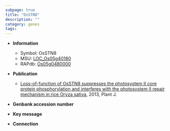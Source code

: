 ```yaml
---
subpage: true
title: "OsSTN8"
description: ""
category: genes
tags: 
---
```


* **Information**  
    + Symbol: OsSTN8  
    + MSU: [LOC_Os05g40180](http://rice.plantbiology.msu.edu/cgi-bin/ORF_infopage.cgi?orf=LOC_Os05g40180)  
    + RAPdb: [Os05g0480000](http://rapdb.dna.affrc.go.jp/viewer/gbrowse_details/irgsp1?name=Os05g0480000)  

* **Publication**  
    + [Loss-of-function of OsSTN8 suppresses the photosystem II core protein phosphorylation and interferes with the photosystem II repair mechanism in rice Oryza sativa](http://www.ncbi.nlm.nih.gov/pubmed?term=Loss-of-function+of+OsSTN8+suppresses+the+photosystem+II+core+protein+phosphorylation+and+interferes+with+the+photosystem+II+repair+mechanism+in+rice+Oryza+sativa%5BTitle%5D), 2013, Plant J.

* **Genbank accession number**  

* **Key message**  

* **Connection**  



